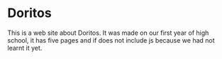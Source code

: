 # Doritos
This is a web site about Doritos.
It was made on our first year of high school, it has five pages and if does not include js because we had not learnt it yet.
